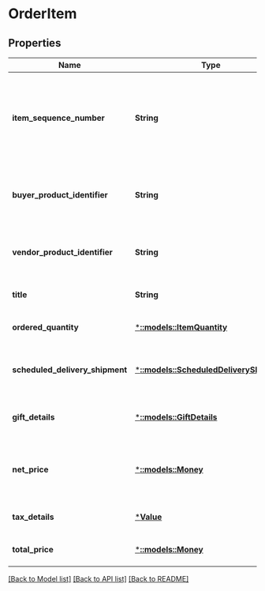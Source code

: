 # OrderItem

## Properties
Name | Type | Description | Notes
------------ | ------------- | ------------- | -------------
**item_sequence_number** | **String** | Numbering of the item on the purchase order. The first item will be 1, the second 2, and so on. | [default to null]
**buyer_product_identifier** | **String** | Buyer&#39;s standard identification number (ASIN) of an item. | [optional] [default to null]
**vendor_product_identifier** | **String** | The vendor selected product identification of the item. | [optional] [default to null]
**title** | **String** | Title for the item. | [optional] [default to null]
**ordered_quantity** | [***::models::ItemQuantity**](ItemQuantity.md) | Item quantity ordered. | [default to null]
**scheduled_delivery_shipment** | [***::models::ScheduledDeliveryShipment**](ScheduledDeliveryShipment.md) | Details for the scheduled delivery shipment. | [optional] [default to null]
**gift_details** | [***::models::GiftDetails**](GiftDetails.md) | Gift message and wrapId details. | [optional] [default to null]
**net_price** | [***::models::Money**](Money.md) | Net price (before tax) to vendor with currency details. | [default to null]
**tax_details** | [***Value**](Value.md) | Total tax details for the line item. | [optional] [default to null]
**total_price** | [***::models::Money**](Money.md) | The price to Amazon each (cost). | [optional] [default to null]

[[Back to Model list]](../README.md#documentation-for-models) [[Back to API list]](../README.md#documentation-for-api-endpoints) [[Back to README]](../README.md)


